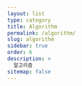 ```yaml
---
layout: list
type: category
title: Algorithm
permalink: /algorithm/
slug: algorithm
sidebar: true
order: 6
description: >
  알고리즘
sitemap: false
---
```

